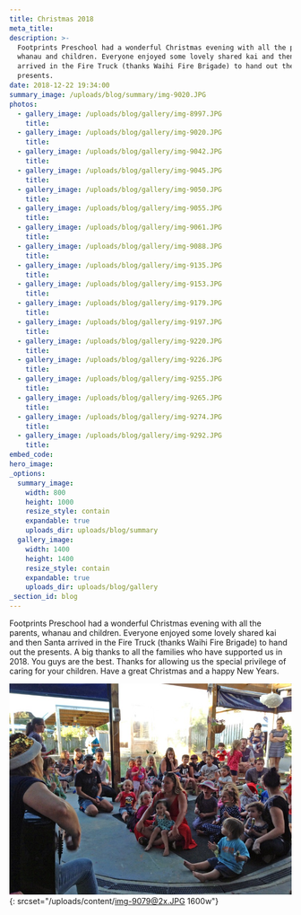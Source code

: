 ```yaml
---
title: Christmas 2018
meta_title:
description: >-
  Footprints Preschool had a wonderful Christmas evening with all the parents,
  whanau and children. Everyone enjoyed some lovely shared kai and then Santa
  arrived in the Fire Truck (thanks Waihi Fire Brigade) to hand out the
  presents.
date: 2018-12-22 19:34:00
summary_image: /uploads/blog/summary/img-9020.JPG
photos:
  - gallery_image: /uploads/blog/gallery/img-8997.JPG
    title:
  - gallery_image: /uploads/blog/gallery/img-9020.JPG
    title:
  - gallery_image: /uploads/blog/gallery/img-9042.JPG
    title:
  - gallery_image: /uploads/blog/gallery/img-9045.JPG
    title:
  - gallery_image: /uploads/blog/gallery/img-9050.JPG
    title:
  - gallery_image: /uploads/blog/gallery/img-9055.JPG
    title:
  - gallery_image: /uploads/blog/gallery/img-9061.JPG
    title:
  - gallery_image: /uploads/blog/gallery/img-9088.JPG
    title:
  - gallery_image: /uploads/blog/gallery/img-9135.JPG
    title:
  - gallery_image: /uploads/blog/gallery/img-9153.JPG
    title:
  - gallery_image: /uploads/blog/gallery/img-9179.JPG
    title:
  - gallery_image: /uploads/blog/gallery/img-9197.JPG
    title:
  - gallery_image: /uploads/blog/gallery/img-9220.JPG
    title:
  - gallery_image: /uploads/blog/gallery/img-9226.JPG
    title:
  - gallery_image: /uploads/blog/gallery/img-9255.JPG
    title:
  - gallery_image: /uploads/blog/gallery/img-9265.JPG
    title:
  - gallery_image: /uploads/blog/gallery/img-9274.JPG
    title:
  - gallery_image: /uploads/blog/gallery/img-9292.JPG
    title:
embed_code:
hero_image:
_options:
  summary_image:
    width: 800
    height: 1000
    resize_style: contain
    expandable: true
    uploads_dir: uploads/blog/summary
  gallery_image:
    width: 1400
    height: 1400
    resize_style: contain
    expandable: true
    uploads_dir: uploads/blog/gallery
_section_id: blog
---
```


Footprints Preschool had a wonderful Christmas evening with all the parents, whanau and children. Everyone enjoyed some lovely shared kai and then Santa arrived in the Fire Truck (thanks Waihi Fire Brigade) to hand out the presents. A big thanks to all the families who have supported us in 2018. You guys are the best. Thanks for allowing us the special privilege of caring for your children. Have a great Christmas and a happy New Years.

![](/uploads/content/img-9079.JPG){: srcset="/uploads/content/img-9079@2x.JPG 1600w"}